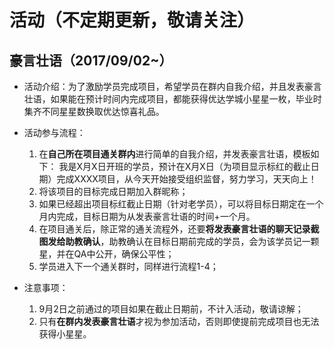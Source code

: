 # 活动（不定期更新，敬请关注）

## 豪言壮语（2017/09/02~）

- 活动介绍：为了激励学员完成项目，希望学员在群内自我介绍，并且发表豪言壮语，如果能在预计时间内完成项目，都能获得优达学城小星星一枚，毕业时集齐不同星星数换取优达惊喜礼品。

- 活动参与流程：
	1. 在**自己所在项目通关群内**进行简单的自我介绍，并发表豪言壮语，模板如下： 
	   我是X月X日开班的学员，预计在X月X日（为项目显示标红的截止日期）完成XXXX项目，从今天开始接受组织监督，努力学习，天天向上！
	2. 将该项目的目标完成日期加入群昵称；
	3. 如果已经超出项目标红截止日期（针对老学员），可以将目标日期定在一个月内完成，目标日期为从发表豪言壮语的时间+一个月。
	4. 在项目通关后，除正常的通关流程外，还要**将发表豪言壮语的聊天记录截图发给助教确认**，助教确认在目标日期前完成的学员，会为该学员记一颗星，并在QA中公开，确保公平性；
	5. 学员进入下一个通关群时，同样进行流程1-4；

- 注意事项：
	1. 9月2日之前通过的项目如果在截止日期前，不计入活动，敬请谅解；
	2. 只有**在群内发表豪言壮语**才视为参加活动，否则即使提前完成项目也无法获得小星星。